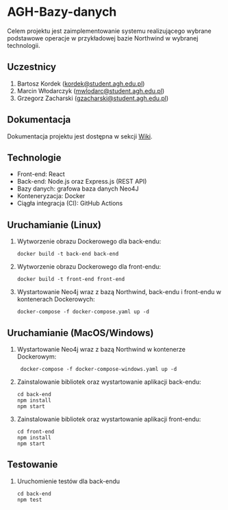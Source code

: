 # AGH-Bazy-danych
Celem projektu jest zaimplementowanie systemu realizującego wybrane podstawowe operacje w przykładowej bazie Northwind w wybranej technologii.

## Uczestnicy
1. Bartosz Kordek (kordek@student.agh.edu.pl)
2. Marcin Włodarczyk (mwlodarc@student.agh.edu.pl)
3. Grzegorz Zacharski (gzacharski@student.agh.edu.pl)

## Dokumentacja
Dokumentacja projektu jest dostępna w sekcji [Wiki](https://github.com/gzacharski/AGH-Bazy-danych/wiki).

## Technologie
* Front-end: React
* Back-end: Node.js oraz Express.js (REST API)
* Bazy danych: grafowa baza danych Neo4J
* Konteneryzacja: Docker
* Ciągła integracja (CI): GitHub Actions

## Uruchamianie (Linux)
1. Wytworzenie obrazu Dockerowego dla back-endu:
   ```shell script
   docker build -t back-end back-end
   ```
1. Wytworzenie obrazu Dockerowego dla front-endu:
   ```shell script
   docker build -t front-end front-end
   ```
1. Wystartowanie Neo4j wraz z bazą Northwind, back-endu i front-endu w kontenerach Dockerowych:
   ```shell script
   docker-compose -f docker-compose.yaml up -d
   ```

## Uruchamianie (MacOS/Windows)

1. Wystartowanie Neo4j wraz z bazą Northwind w kontenerze Dockerowym:
   ```shell script
    docker-compose -f docker-compose-windows.yaml up -d
    ```
1. Zainstalowanie bibliotek oraz wystartowanie aplikacji back-endu:
    ```shell script
    cd back-end
    npm install
    npm start
    ```
1. Zainstalowanie bibliotek oraz wystartowanie aplikacji front-endu:
    ```shell script
    cd front-end
    npm install
    npm start
    ```
   
## Testowanie

1. Uruchomienie testów dla back-endu
    ```shell script
    cd back-end
    npm test
    ```
